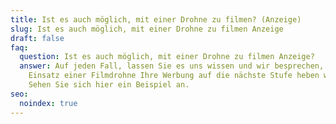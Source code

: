 ```yaml
---
title: Ist es auch möglich, mit einer Drohne zu filmen? (Anzeige)
slug: Ist es auch möglich, mit einer Drohne zu filmen Anzeige
draft: false
faq:
  question: Ist es auch möglich, mit einer Drohne zu filmen Anzeige?
  answer: Auf jeden Fall, lassen Sie es uns wissen und wir besprechen, wie der
    Einsatz einer Filmdrohne Ihre Werbung auf die nächste Stufe heben wird!
    Sehen Sie sich hier ein Beispiel an.
seo:
  noindex: true
---
```

